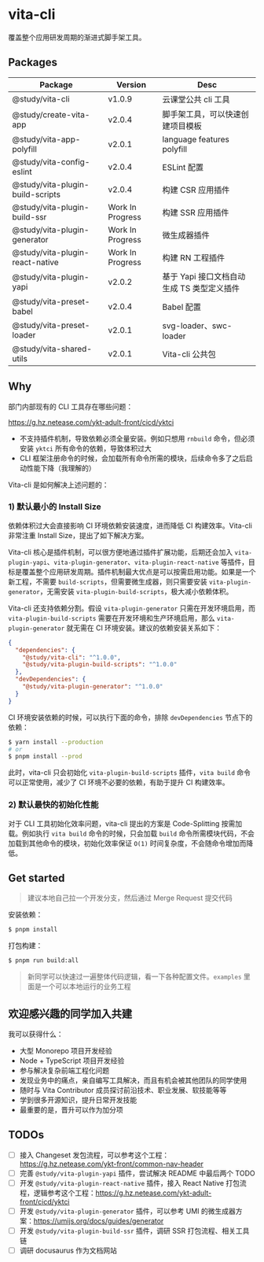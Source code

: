 # vita-cli

覆盖整个应用研发周期的渐进式脚手架工具。

## Packages

| Package                          | Version          | Desc                                       |
| -------------------------------- | ---------------- | ------------------------------------------ |
| @study/vita-cli                  | v1.0.9           | 云课堂公共 cli 工具                        |
| @study/create-vita-app           | v2.0.4           | 脚手架工具，可以快速创建项目模板           |
| @study/vita-app-polyfill         | v2.0.1           | language features polyfill                 |
| @study/vita-config-eslint        | v2.0.4           | ESLint 配置                                |
| @study/vita-plugin-build-scripts | v2.0.4           | 构建 CSR 应用插件                          |
| @study/vita-plugin-build-ssr     | Work In Progress | 构建 SSR 应用插件                          |
| @study/vita-plugin-generator     | Work In Progress | 微生成器插件                               |
| @study/vita-plugin-react-native  | Work In Progress | 构建 RN 工程插件                           |
| @study/vita-plugin-yapi          | v2.0.2           | 基于 Yapi 接口文档自动生成 TS 类型定义插件 |
| @study/vita-preset-babel         | v2.0.4           | Babel 配置                                 |
| @study/vita-preset-loader        | v2.0.1           | svg-loader、swc-loader                     |
| @study/vita-shared-utils         | v2.0.1           | Vita-cli 公共包                            |

## Why

部门内部现有的 CLI 工具存在哪些问题：

https://g.hz.netease.com/ykt-adult-front/cicd/yktci

- 不支持插件机制，导致依赖必须全量安装。例如只想用 `rnbuild` 命令，但必须安装 `yktci` 所有命令的依赖，导致体积过大
- CLI 框架注册命令的时候，会加载所有命令所需的模块，后续命令多了之后启动性能下降（我理解的）

Vita-cli 是如何解决上述问题的：

### 1) 默认最小的 Install Size

依赖体积过大会直接影响 CI 环境依赖安装速度，进而降低 CI 构建效率。Vita-cli 非常注重 Install Size，提出了如下解决方案。

Vita-cli 核心是插件机制，可以很方便地通过插件扩展功能，后期还会加入 `vita-plugin-yapi`、`vita-plugin-generator`、`vita-plugin-react-native` 等插件，目标是覆盖整个应用研发周期。插件机制最大优点是可以按需启用功能。如果是一个新工程，不需要 `build-scripts`，但需要微生成器，则只需要安装 `vita-plugin-generator`，无需安装 `vita-plugin-build-scripts`，极大减小依赖体积。

Vita-cli 还支持依赖分割。假设 `vita-plugin-generator` 只需在开发环境启用，而 `vita-plugin-build-scripts` 需要在开发环境和生产环境启用，那么 `vita-plugin-generator` 就无需在 CI 环境安装。建议的依赖安装关系如下：

```json
{
  "dependencies": {
    "@study/vita-cli": "^1.0.0",
    "@study/vita-plugin-build-scripts": "^1.0.0"
  },
  "devDependencies": {
    "@study/vita-plugin-generator": "^1.0.0"
  }
}
```

CI 环境安装依赖的时候，可以执行下面的命令，排除 `devDependencies` 节点下的依赖：

```bash
$ yarn install --production
# or
$ pnpm install --prod
```

此时，vita-cli 只会初始化 `vita-plugin-build-scripts` 插件，`vita build` 命令可以正常使用，减少了 CI 环境不必要的依赖，有助于提升 CI 构建效率。

### 2) 默认最快的初始化性能

对于 CLI 工具初始化效率问题，vita-cli 提出的方案是 Code-Splitting 按需加载。例如执行 `vita build` 命令的时候，只会加载 `build` 命令所需模块代码，不会加载到其他命令的模块，初始化效率保证 `O(1)` 时间复杂度，不会随命令增加而降低。

## Get started

> 建议本地自己拉一个开发分支，然后通过 Merge Request 提交代码

安装依赖：

```bash
$ pnpm install
```

打包构建：

```bash
$ pnpm run build:all
```

> 新同学可以快速过一遍整体代码逻辑，看一下各种配置文件。`examples` 里面是一个可以本地运行的业务工程

## 欢迎感兴趣的同学加入共建

我可以获得什么：

- 大型 Monorepo 项目开发经验
- Node + TypeScript 项目开发经验
- 参与解决复杂前端工程化问题
- 发现业务中的痛点，亲自编写工具解决，而且有机会被其他团队的同学使用
- 随时与 Vita Contributor 成员探讨前沿技术、职业发展、软技能等等
- 学到很多开源知识，提升日常开发技能
- 最重要的是，晋升可以作为加分项

## TODOs

- [ ] 接入 Changeset 发包流程，可以参考这个工程：https://g.hz.netease.com/ykt-front/common-nav-header
- [ ] 完善 `@study/vita-plugin-yapi` 插件，尝试解决 README 中最后两个 TODO
- [ ] 开发 `@study/vita-plugin-react-native` 插件，接入 React Native 打包流程，逻辑参考这个工程：https://g.hz.netease.com/ykt-adult-front/cicd/yktci
- [ ] 开发 `@study/vita-plugin-generator` 插件，可以参考 UMI 的微生成器方案：https://umijs.org/docs/guides/generator
- [ ] 开发 `@study/vita-plugin-build-ssr` 插件，调研 SSR 打包流程、相关工具链
- [ ] 调研 docusaurus 作为文档网站
